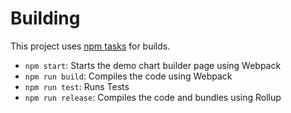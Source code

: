 # Building

This project uses [npm tasks](http://blog.keithcirkel.co.uk/how-to-use-npm-as-a-build-tool/) for builds.

- `npm start`: Starts the demo chart builder page using Webpack
- `npm run build`: Compiles the code using Webpack
- `npm run test`: Runs Tests
- `npm run release`: Compiles the code and bundles using Rollup
